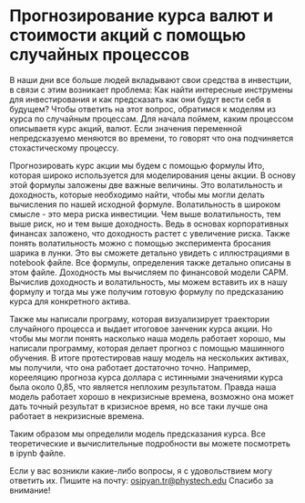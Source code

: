 # Прогнозирование курса валют и стоимости акций с помощью случайных процессов
В наши дни все больше людей вкладывают свои средства в инвестции, в связи с этим возникает проблема: Как найти интересные инструмены для инвестирования и как предсказать как они будут вести себя в будущем? Чтобы ответить на этот вопрос, обратимся к моделям из курса по случайным процессам. Для начала поймем, каким процессом описываетя курс акций, валют. Если значения переменной непредсказуемо меняются во времени, то говорят что она подчиняется стохастическому процессу.

Прогнозировать курс акции мы будем с помощью формулы Ито, которая широко используется для моделирования цены акции.
В основу этой формулы заложены две важные величины. Это волатильность и доходность, которые необходимо найти, чтобы мы могли делать вычисления по нашей исходной формуле. Волатильность в широком смысле - это мера риска инвестиции. Чем выше волатильность, тем выше риск, но и тем выше доходность. Ведь в основах корпоративных финансах заложено, что доходность растет с увеличение риска. Также понять волатильность можно с помощью эксперимента бросания шарика в лунки. Это вы сможете детально увидеть с иллюстрациями в notebook файле. Все формулы, определения также детально описаны в этом файле.
Доходность мы вычисляем по финансовой модели CAPM.
Вычислив доходность и волатильность, мы можем вставить их в нашу формулу и тогда мы уже получим готовую формулу по предсказанию курса для конкретного актива.

Также мы написали програму, которая визуализирует траектории случайного процесса и выдает итоговое занченик курса акции.
Но чтобы мы могли понять насколько наша модель работает хорошо, мы написали программу, которая делает прогноз с помощью машинного обучения. В итоге протестировав нашу модель на нескольких активах, мы получили, что она работает достаточно точно. 
Например, корееляцию прогноза курса доллара с истинными значениями курса была около 0,85, что является неплохим результатом. Правда наша модель работает хорошо в некризисные времена, возможно она может дать точный результат в кризисное время, но все таки лучше она работает в некризисные времена.

Таким образом мы определили модель предсказания курса. Все теоретические и вычислительные подробности вы можете посмотреть в ipynb файле.

Если у вас возникли какие-либо вопросы, я с удовольствием могу ответить их. Пишите на почту: osipyan.tr@phystech.edu
Спасибо за внимание!
